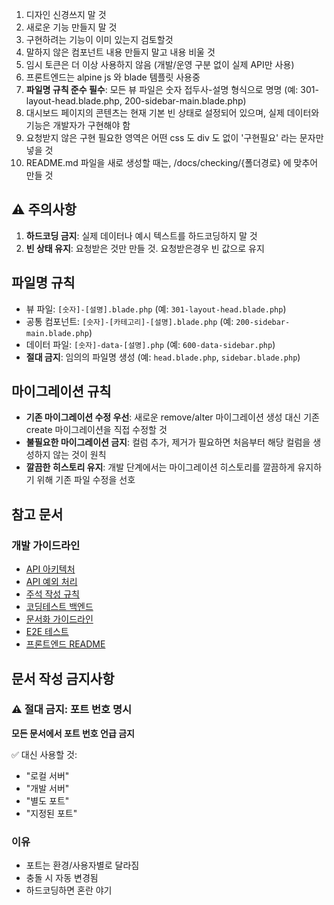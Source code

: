 1. 디자인 신경쓰지 말 것
2. 새로운 기능 만들지 말 것
3. 구현하려는 기능이 이미 있는지 검토할것
4. 말하지 않은 컴포넌트 내용 만들지 말고 내용 비울 것
5. 임시 토큰은 더 이상 사용하지 않음 (개발/운영 구분 없이 실제 API만 사용)
6. 프론트엔드는 alpine js 와 blade 템플릿 사용중
7. **파일명 규칙 준수 필수**: 모든 뷰 파일은 숫자 접두사-설명 형식으로 명명 (예: 301-layout-head.blade.php, 200-sidebar-main.blade.php)
8. 대시보드 페이지의 콘텐츠는 현재 기본 빈 상태로 설정되어 있으며, 실제 데이터와 기능은 개발자가 구현해야 함
9. 요청받지 않은 구현 필요한 영역은 어떤 css 도 div 도 없이 '구현필요' 라는 문자만 넣을 것
10. README.md 파일을 새로 생성할 때는, /docs/checking/{폴더경로} 에 맞추어 만들 것

## ⚠️ 주의사항
1. **하드코딩 금지**: 실제 데이터나 예시 텍스트를 하드코딩하지 말 것
2. **빈 상태 유지**: 요청받은 것만 만들 것. 요청받은경우 빈 값으로 유지


## 파일명 규칙
- 뷰 파일: `[숫자]-[설명].blade.php` (예: `301-layout-head.blade.php`)
- 공통 컴포넌트: `[숫자]-[카테고리]-[설명].blade.php` (예: `200-sidebar-main.blade.php`)
- 데이터 파일: `[숫자]-data-[설명].php` (예: `600-data-sidebar.php`)
- **절대 금지**: 임의의 파일명 생성 (예: `head.blade.php`, `sidebar.blade.php`)

## 마이그레이션 규칙
- **기존 마이그레이션 수정 우선**: 새로운 remove/alter 마이그레이션 생성 대신 기존 create 마이그레이션을 직접 수정할 것
- **불필요한 마이그레이션 금지**: 컬럼 추가, 제거가 필요하면 처음부터 해당 컬럼을 생성하지 않는 것이 원칙
- **깔끔한 히스토리 유지**: 개발 단계에서는 마이그레이션 히스토리를 깔끔하게 유지하기 위해 기존 파일 수정을 선호

## 참고 문서

### 개발 가이드라인
- [API 아키텍처](docs/API-ARCHITECTURE.md)
- [API 예외 처리](docs/API-EXCEPTION.md) 
- [주석 작성 규칙](docs/CODING-COMMENTING.md)
- [코딩테스트 백엔드](docs/CODING-TEST-BACKEND.md)
- [문서화 가이드라인](docs/DOCUMENTATION-GUIDELINES.md)
- [E2E 테스트](docs/E2E-TESTS.md)
- [프론트엔드 README](docs/FRONTEND_README.md)

## 문서 작성 금지사항

### ⚠️ 절대 금지: 포트 번호 명시
**모든 문서에서 포트 번호 언급 금지**

✅ 대신 사용할 것:
- "로컬 서버"
- "개발 서버" 
- "별도 포트"
- "지정된 포트"

### 이유
- 포트는 환경/사용자별로 달라짐
- 충돌 시 자동 변경됨
- 하드코딩하면 혼란 야기
